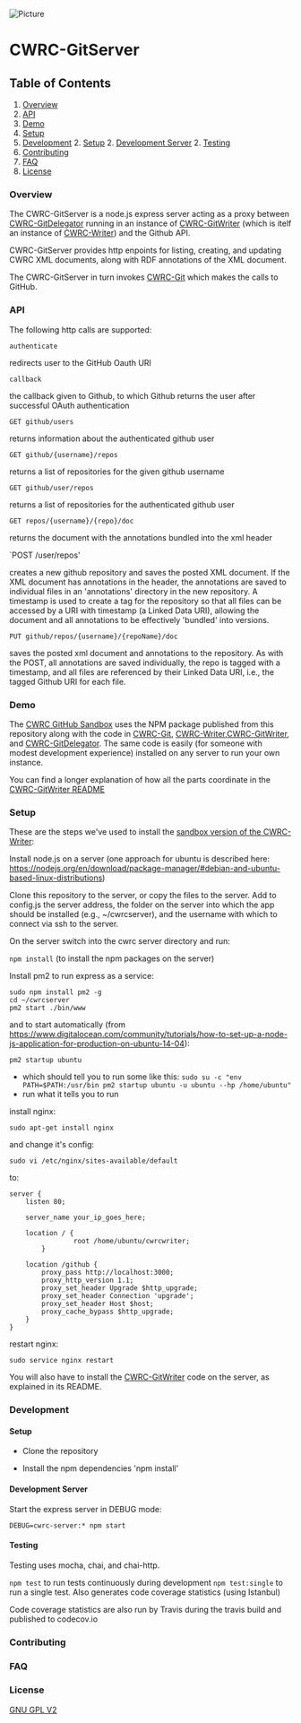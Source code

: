 ![Picture](http://www.cwrc.ca/wp-content/uploads/2010/12/CWRC_Dec-2-10_smaller.png)

# CWRC-GitServer

## Table of Contents

1. [Overview](#overview)
1. [API](#api)
1. [Demo](#demo)
1. [Setup](#setup)
1. [Development](#development)
    2. [Setup](#install)
    2. [Development Server](#development-server)
    2. [Testing](#testing)
1. [Contributing](#contributing)
1. [FAQ](#faq)
1. [License](#license)


### Overview

The CWRC-GitServer is a node.js express server acting as a proxy between [CWRC-GitDelegator](https://github.com/cwrc/CWRC-GithubServer) running in an instance of [CWRC-GitWriter](https://github.com/cwrc/CWRC-GitWriter) (which is itelf an instance of [CWRC-Writer](https://github.com/cwrc/CWRC-Writer)) and the Github API.

CWRC-GitServer provides http enpoints for listing, creating, and updating CWRC XML documents, along with RDF annotations of the XML document.

The CWRC-GitServer in turn invokes [CWRC-Git](https://github.com/cwrc/CWRC-Git) which makes the calls to GitHub.

### API

The following http calls are supported:

`authenticate`

redirects user to the GitHub Oauth URI

`callback`

the callback given to Github, to which Github returns the user after successful OAuth authentication

`GET github/users`

returns information about the authenticated github user  

`GET github/{username}/repos`

returns a list of repositories for the given github username

`GET github/user/repos`

returns a list of repositories for the authenticated github user

`GET repos/{username}/{repo}/doc`

returns the document with the annotations bundled into the xml header

`POST /user/repos'

creates a new github repository and saves the posted XML document.  If the XML document has annotations in the header, the annotations are saved to individual files in an 'annotations' directory in the new repository.  A timestamp is used to create a tag for the repository so that all files can be accessed by a URI with timestamp (a Linked Data URI), allowing the document and all annotations to be effectively 'bundled' into versions.  

`PUT github/repos/{username}/{repoName}/doc`

saves the posted xml document and annotations to the repository.  As with the POST, all annotations are saved individually, the repo is tagged with a timestamp, and all files are referenced by their Linked Data URI, i.e., the tagged Github URI for each file.


### Demo

The [CWRC GitHub Sandbox](http://208.75.74.217/editor_github.html) uses the NPM package published from this repository along with the code in [CWRC-Git](https://github.com/cwrc/CWRC-Git), [CWRC-Writer](https://github.com/cwrc/CWRC-Writer),[CWRC-GitWriter](https://github.com/cwrc/CWRC-GitWriter), and [CWRC-GitDelegator](https://github.com/cwrc/CWRC-GitServer). The same code is easily (for someone with modest development experience) installed on any server to run your own instance.

You can find a longer explanation of how all the parts coordinate in the [CWRC-GitWriter README](https://github.com/jchartrand/CWRC-GitWriter/blob/master/README.md)

### Setup

These are the steps we've used to install the [sandbox version of the CWRC-Writer](http://208.75.74.217/editor_github.html):

Install node.js on a server (one approach for ubuntu is described here:  https://nodejs.org/en/download/package-manager/#debian-and-ubuntu-based-linux-distributions)

Clone this repository to the server, or copy the files to the server.
Add to config.js the server address, the folder on the server into which the app should be installed (e.g., ~/cwrcserver), and the username with which to connect via ssh to the server.

On the server switch into the cwrc server directory and run:

`npm install` (to install the npm packages on the server)

Install pm2 to run express as a service:

```
sudo npm install pm2 -g
cd ~/cwrcserver
pm2 start ./bin/www
```

and to start automatically (from https://www.digitalocean.com/community/tutorials/how-to-set-up-a-node-js-application-for-production-on-ubuntu-14-04):

`pm2 startup ubuntu`

- which should tell you to run some like this:  `sudo su -c "env PATH=$PATH:/usr/bin pm2 startup ubuntu -u ubuntu --hp /home/ubuntu"`
- run what it tells you to run

install nginx:

`sudo apt-get install nginx`

and change it's config:

`sudo vi /etc/nginx/sites-available/default`

to:

```
server {
    listen 80;

    server_name your_ip_goes_here;
    
    location / {
                root /home/ubuntu/cwrcwriter;
        }

    location /github {
        proxy_pass http://localhost:3000;
        proxy_http_version 1.1;
        proxy_set_header Upgrade $http_upgrade;
        proxy_set_header Connection 'upgrade';
        proxy_set_header Host $host;
        proxy_cache_bypass $http_upgrade;
    }
}
```

restart nginx:

`sudo service nginx restart`

You will also have to install the [CWRC-GitWriter](https://github.com/cwrc/CWRC-GitWriter) code on the server, as explained in its README.

### Development

#### Setup

* Clone the repository

* Install the npm dependencies 'npm install'

#### Development Server

Start the express server in DEBUG mode:

`DEBUG=cwrc-server:* npm start`

#### Testing

Testing uses mocha, chai, and chai-http.  

`npm test` to run tests continuously during development
`npm test:single` to run a single test.  Also generates code coverage statistics (using Istanbul)

Code coverage statistics are also run by Travis during the travis build and published to codecov.io

### Contributing

### FAQ

### License

[GNU GPL V2](LICENSE)
